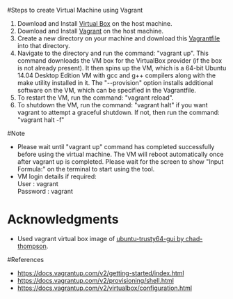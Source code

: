 #Steps to create Virtual Machine using Vagrant
1. Download and Install [Virtual Box](https://www.virtualbox.org/wiki/Downloads) on the host machine.
2. Download and Install [Vagrant](https://www.vagrantup.com/downloads.html) on the host machine.
3. Create a new directory on your machine and download this [Vagrantfile](https://github.com/SoftwareEngineeringToolDemos/FSE-2014-RefDistiller/blob/master/build-vm/Vagrantfile) into that directory.
4. Navigate to the directory and run the command: "vagrant up". This command downloads the VM box for the VirtualBox provider (if the box is not already present). It then spins up the VM, which is a 64-bit Ubuntu 14.04 Desktop Edition VM with gcc and g++ compilers along with the make utility installed in it. The "--provision" option installs additional software on the VM, which can be specified in the Vagrantfile.
5. To restart the VM, run the command: "vagrant reload". 
6. To shutdown the VM, run the command: "vagrant halt" if you want vagrant to attempt a graceful shutdown. If not, then run the command: "vagrant halt -f"

#Note
* Please wait until "vagrant up" command has completed successfully before using the virtual machine. The VM will reboot automatically once after vagrant up is completed. Please wait for the screen to show "Input Formula:" on the terminal to start using the tool.
* VM login details if required:</br>
User     : vagrant</br>
Password : vagrant 

# Acknowledgments
* Used vagrant virtual box image of [ubuntu-trusty64-gui by chad-thompson](https://atlas.hashicorp.com/chad-thompson/boxes/ubuntu-trusty64-gui).

#References
* https://docs.vagrantup.com/v2/getting-started/index.html
* https://docs.vagrantup.com/v2/provisioning/shell.html 
* https://docs.vagrantup.com/v2/virtualbox/configuration.html

